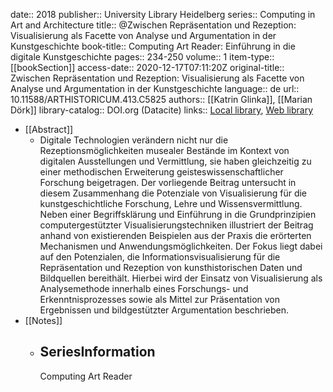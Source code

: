 date:: 2018
publisher:: University Library Heidelberg
series:: Computing in Art and Architecture
title:: @Zwischen Repräsentation und Rezeption: Visualisierung als Facette von Analyse und Argumentation in der Kunstgeschichte
book-title:: Computing Art Reader: Einführung in die digitale Kunstgeschichte
pages:: 234-250
volume:: 1
item-type:: [[bookSection]]
access-date:: 2020-12-17T07:11:20Z
original-title:: Zwischen Repräsentation und Rezeption: Visualisierung als Facette von Analyse und Argumentation in der Kunstgeschichte
language:: de
url:: 10.11588/ARTHISTORICUM.413.C5825
authors:: [[Katrin Glinka]], [[Marian Dörk]]
library-catalog:: DOI.org (Datacite)
links:: [Local library](zotero://select/groups/2386895/items/NQMS227H), [Web library](https://www.zotero.org/groups/2386895/items/NQMS227H)

- [[Abstract]]
	- Digitale Technologien verändern nicht nur die Rezeptionsmöglichkeiten musealer Bestände im Kontext von digitalen Ausstellungen und Vermittlung, sie haben gleichzeitig zu einer methodischen Erweiterung geisteswissenschaftlicher Forschung beigetragen. Der vorliegende Beitrag untersucht in diesem Zusammenhang die Potenziale von Visualisierung für die kunstgeschichtliche Forschung, Lehre und Wissensvermittlung. Neben einer Begriffsklärung und Einführung in die Grundprinzipien computergestützter Visualisierungstechniken illustriert der Beitrag anhand von existierenden Beispielen aus der Praxis die erörterten Mechanismen und Anwendungsmöglichkeiten. Der Fokus liegt dabei auf den Potenzialen, die Informationsvisualisierung für die Repräsentation und Rezeption von kunsthistorischen Daten und Bildquellen bereithält. Hierbei wird der Einsatz von Visualisierung als Analysemethode innerhalb eines Forschungs- und Erkenntnisprozesses sowie als Mittel zur Präsentation von Ergebnissen und bildgestützter Argumentation beschrieben.
- [[Notes]]
	- ## SeriesInformation
	  
	  Computing Art Reader